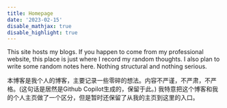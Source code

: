 ```yaml
---
title: Homepage
date: '2023-02-15'
disable_mathjax: true
disable_highlight: true
---
```


This site hosts my blogs. If you happen to come from my professional website, this place is just where I record my random thoughts. I also plan to write some random notes here. Nothing structural and nothing serious.

本博客是我个人的博客，主要记录一些零碎的想法。内容不严谨，不严肃，不严格。(这句话是居然是Github Copilot生成的，保留于此。) 我特意把这个博客和我的个人主页做了一个区分，但是暂时还保留了从我的主页到这里的入口。 
